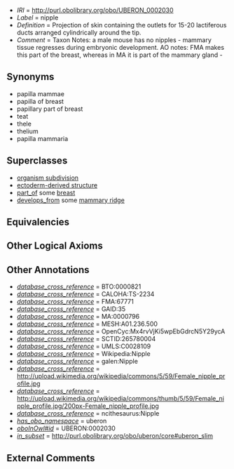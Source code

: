  * *IRI* = http://purl.obolibrary.org/obo/UBERON_0002030
 * *Label* = nipple
 * *Definition* = Projection of skin containing the outlets for 15-20 lactiferous ducts arranged cylindrically around the tip.
 * *Comment* = Taxon Notes: a male mouse has no nipples - mammary tissue regresses during embryonic development. AO notes: FMA makes this part of the breast, whereas in MA it is part of the mammary gland -

## Synonyms

 * papilla mammae
 * papilla of breast
 * papillary part of breast
 * teat
 * thele
 * thelium
 * papilla mammaria

## Superclasses

 * [organism subdivision](../../UBERON/75/UBERON_0000475.md)
 * [ectoderm-derived structure](../../UBERON/21/UBERON_0004121.md)
 * [part_of](../../BFO/50/BFO_0000050.md) some [breast](../../UBERON/10/UBERON_0000310.md)
 * [develops_from](../../RO/02/RO_0002202.md) some [mammary ridge](../../UBERON/25/UBERON_0008425.md)

## Equivalencies


## Other Logical Axioms


## Other Annotations

 * *[database_cross_reference](../../ef/oboInOwl#hasDbXref.md)* = BTO:0000821
 * *[database_cross_reference](../../ef/oboInOwl#hasDbXref.md)* = CALOHA:TS-2234
 * *[database_cross_reference](../../ef/oboInOwl#hasDbXref.md)* = FMA:67771
 * *[database_cross_reference](../../ef/oboInOwl#hasDbXref.md)* = GAID:35
 * *[database_cross_reference](../../ef/oboInOwl#hasDbXref.md)* = MA:0000796
 * *[database_cross_reference](../../ef/oboInOwl#hasDbXref.md)* = MESH:A01.236.500
 * *[database_cross_reference](../../ef/oboInOwl#hasDbXref.md)* = OpenCyc:Mx4rvVjKi5wpEbGdrcN5Y29ycA
 * *[database_cross_reference](../../ef/oboInOwl#hasDbXref.md)* = SCTID:265780004
 * *[database_cross_reference](../../ef/oboInOwl#hasDbXref.md)* = UMLS:C0028109
 * *[database_cross_reference](../../ef/oboInOwl#hasDbXref.md)* = Wikipedia:Nipple
 * *[database_cross_reference](../../ef/oboInOwl#hasDbXref.md)* = galen:Nipple
 * *[database_cross_reference](../../ef/oboInOwl#hasDbXref.md)* = http://upload.wikimedia.org/wikipedia/commons/5/59/Female_nipple_profile.jpg
 * *[database_cross_reference](../../ef/oboInOwl#hasDbXref.md)* = http://upload.wikimedia.org/wikipedia/commons/thumb/5/59/Female_nipple_profile.jpg/200px-Female_nipple_profile.jpg
 * *[database_cross_reference](../../ef/oboInOwl#hasDbXref.md)* = ncithesaurus:Nipple
 * *[has_obo_namespace](../../ce/oboInOwl#hasOBONamespace.md)* = uberon
 * *[oboInOwl#id](../../id/oboInOwl#id.md)* = UBERON:0002030
 * *[in_subset](../../et/oboInOwl#inSubset.md)* = http://purl.obolibrary.org/obo/uberon/core#uberon_slim

## External Comments

